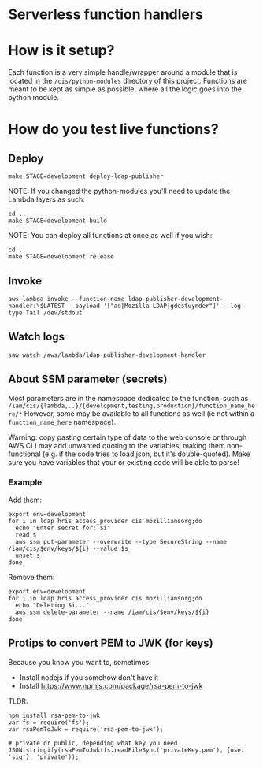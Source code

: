 # Serverless function handlers

# How is it setup?

Each function is a very simple handle/wrapper around a module that is located in the `/cis/python-modules` directory of
this project. Functions are meant to be kept as simple as possible, where all the logic goes into the python module.

# How do you test live functions?

## Deploy

`make STAGE=development deploy-ldap-publisher`

NOTE: If you changed the python-modules you'll need to update the Lambda layers as such:
```
cd ..
make STAGE=development build
```

NOTE: You can deploy all functions at once as well if you wish:
```
cd ..
make STAGE=development release
```


## Invoke

`aws lambda invoke --function-name ldap-publisher-development-handler:\$LATEST --payload '["ad|Mozilla-LDAP|gdestuynder"]' --log-type Tail /dev/stdout`

## Watch logs

`saw watch /aws/lambda/ldap-publisher-development-handler`

## About SSM parameter (secrets)

Most parameters are in the namespace dedicated to the function, such as
`/iam/cis/{lambda,..}/{development,testing,production}/function_name_here/*`
However, some may be available to all functions as well (ie not within a `function_name_here` namespace).

Warning: copy pasting certain type of data to the web console or through AWS CLI may add unwanted quoting to the
variables, making them non-functional (e.g. if the code tries to load json, but it's double-quoted). Make sure you have
variables that your or existing code will be able to parse!

### Example
Add them:

```
export env=development
for i in ldap hris access_provider cis mozilliansorg;do
  echo "Enter secret for: $i"
  read s
  aws ssm put-parameter --overwrite --type SecureString --name /iam/cis/$env/keys/${i} --value $s
  unset s
done
```

Remove them:
```
export env=development
for i in ldap hris access_provider cis mozilliansorg;do
  echo "Deleting $i..."
  aws ssm delete-parameter --name /iam/cis/$env/keys/${i}
done
```

## Protips to convert PEM to JWK (for keys)

Because you know you want to, sometimes.

- Install nodejs if you somehow don't have it
- Install https://www.npmjs.com/package/rsa-pem-to-jwk

TLDR:
```
npm install rsa-pem-to-jwk
var fs = require('fs');
var rsaPemToJwk = require('rsa-pem-to-jwk');

# private or public, depending what key you need
JSON.stringify(rsaPemToJwk(fs.readFileSync('privateKey.pem'), {use: 'sig'}, 'private'));
```
